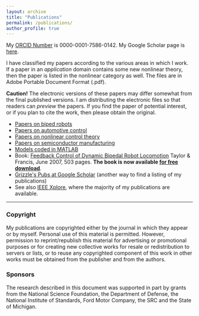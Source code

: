 ```yaml
---
layout: archive
title: "Publications"
permalink: /publications/
author_profile: true
---
```


My [ORCID Number](http://orcid.org/0000-0001-7586-0142) is 0000-0001-7586-0142. My Google Scholar page is [here](https://scholar.google.com/citations?hl=en&user=heYuqBkAAAAJ).

I have classified my papers according to the various areas in which I work. If a paper in an _application_ domain contains some new nonlinear theory, then the paper is listed in the nonlinear category as well. The files are in Adobe Portable Document Format (.pdf).

**Caution!** The electronic versions of these papers may differ somewhat from the final published versions. I am distributing the electronic files so that readers can _preview_ the papers. If you find the paper of potential interest, or if you plan to cite the work, then please obtain the original.

*   [Papers on biped robots](robotics.html)
*   [Papers on automotive control](automotive.html)
*   [Papers on nonlinear control theory](control.html)
*   [Papers on semiconductor manufacturing](semiconductor.html)
*   [Models coded in MATLAB](matlab.html)
*   Book: [Feedback Control of Dynamic Bipedal Robot Locomotion](/files/Westervelt_biped_control_book_15_May_2007.pdf) Taylor & Francis, June 2007, 503 pages. **The book is now available [for free download](/files/Westervelt_biped_control_book_15_May_2007.pdf)**.
*   [Grizzle's Pubs at Google Scholar](https://scholar.google.com/citations?hl=en&user=heYuqBkAAAAJ) (another way to find a listing of my publications)
*   See also [IEEE Xplore](http://ieeexplore.ieee.org/Xplore/dynhome.jsp), where the majority of my publications are available.

* * *

### Copyright

My publications are copyrighted either by the journal in which they appear or by myself. Personal use of this material is permitted. However, permission to reprint/republish this material for advertising or promotional purposes or for creating new collective works for resale or redistribution to servers or lists, or to reuse any copyrighted component of this work in other works must be obtained from the publisher and from the authors.

### Sponsors

The research described in this document was supported in part by grants from the National Science Foundation, the Department of Defense, the National Institute of Standards, Ford Motor Company, the SRC and the State of Michigan.